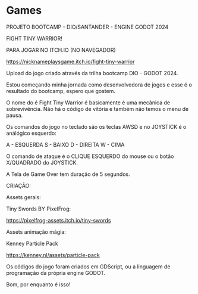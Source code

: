 # Games
PROJETO BOOTCAMP - DIO/SANTANDER - ENGINE GODOT 2024

FIGHT TINY WARRIOR!

PARA JOGAR NO ITCH.IO (NO NAVEGADOR)

https://nicknameplaysgame.itch.io/fight-tiny-warrior





Upload do jogo criado através da trilha bootcamp DIO - GODOT 2024.

Estou começando minha jornada como desenvolvedora de jogos e esse é o resultado do bootcamp, espero que gostem.

O nome do é Fight Tiny Warrior é basicamente é uma mecânica de sobrevivência. Não há o código de vitória e também não temos o menu de pausa.

Os comandos do jogo no teclado são os teclas AWSD e no JOYSTICK é o análógico esquerdo:

  A - ESQUERDA
  S - BAIXO
  D - DIREITA
  W - CIMA

O comando de ataque é o CLIQUE ESQUERDO do mouse ou o botão X/QUADRADO do JOYSTICK.

A Tela de Game Over tem duração de 5 segundos.

CRIAÇÃO:

Assets gerais:

Tiny Swords BY PixelFrog:

https://pixelfrog-assets.itch.io/tiny-swords


Assets animação mágia:

Kenney Particle Pack

https://kenney.nl/assets/particle-pack


Os códigos do jogo foram criados em GDScript, ou a linguagem de programação da própria engine GODOT.


Bom, por enquanto é isso!




